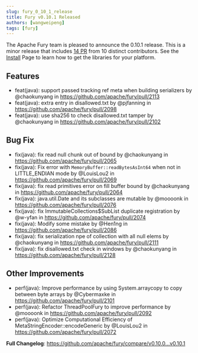 ```yaml
---
slug: fury_0_10_1_release
title: Fury v0.10.1 Released
authors: [wangweipeng]
tags: [fury]
---
```


The Apache Fury team is pleased to announce the 0.10.1 release. This is a minor release that includes [14 PR](https://github.com/apache/fury/compare/v0.10.0...v0.10.1) from 10 distinct contributors. See the [Install](https://fury.apache.org/docs/docs/start/install) Page to learn how to get the libraries for your platform.

## Features

- feat(java): support passed tracking ref meta when building serializers by @chaokunyang in https://github.com/apache/fury/pull/2113
- feat(java): extra entry in disallowed.txt by @pjfanning in https://github.com/apache/fury/pull/2098
- feat(java): use sha256 to check disallowed.txt tamper by @chaokunyang in https://github.com/apache/fury/pull/2102

## Bug Fix

- fix(java): fix read null chunk out of bound by @chaokunyang in https://github.com/apache/fury/pull/2065
- fix(java): Fix error with `MemoryBuffer::readBytesAsInt64` when not in LITTLE_ENDIAN mode by @LouisLou2 in https://github.com/apache/fury/pull/2069
- fix(java): fix read primitives error on fill buffer bound by @chaokunyang in https://github.com/apache/fury/pull/2064
- fix(java): java.util.Date and its subclasses are mutable by @moooonk in https://github.com/apache/fury/pull/2076
- fix(java): fix ImmutableCollections$SubList duplicate registration by @w-yfan in https://github.com/apache/fury/pull/2074
- fix(java): Modify some mistake by @Hen1ng in https://github.com/apache/fury/pull/2086
- fix(java): fix serialization npe of collection with all null elems by @chaokunyang in https://github.com/apache/fury/pull/2111
- fix(java): fix disallowed.txt check in windows by @chaokunyang in https://github.com/apache/fury/pull/2128

## Other Improvements

- perf(java): Improve performance by using System.arraycopy to copy between byte arrays by @Cybermaxke in https://github.com/apache/fury/pull/2101
- perf(java): Refactor ThreadPoolFury to improve performance by @moooonk in https://github.com/apache/fury/pull/2092
- perf(java): Optimize Computational Efficiency of MetaStringEncoder::encodeGeneric by @LouisLou2 in https://github.com/apache/fury/pull/2072

**Full Changelog**: https://github.com/apache/fury/compare/v0.10.0...v0.10.1
